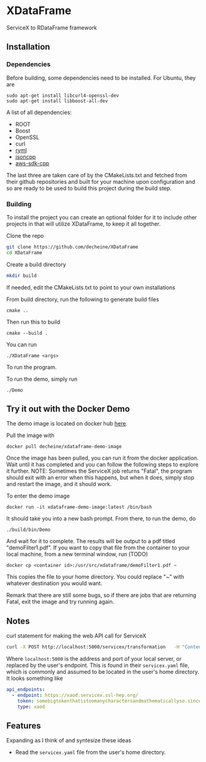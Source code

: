 # XDataFrame
ServiceX to RDataFrame framework

## Installation

### Dependencies

Before building, some dependencies need to be installed. For Ubuntu, they are

```
sudo apt-get install libcurl4-openssl-dev
sudo apt-get install libboost-all-dev
```

A list of all dependencies:

- ROOT
- Boost
- OpenSSL
- curl
- [ryml](https://github.com/biojppm/rapidyaml)
- [jsoncpp](https://github.com/open-source-parsers/jsoncpp)
- [aws-sdk-cpp](https://github.com/aws/aws-sdk-cpp)

The last three are taken care of by the CMakeLists.txt and fetched from their github repositories and built for your machine upon configuration and so are ready to be used to build this project during the build step.



### Building

To install the project you can create an optional folder for it to include other projects in that will utilize XDataFrame, to keep it all together.

Clone the repo

```bash
git clone https://github.com/decheine/XDataFrame
cd XDataFrame
```

Create a build directory

```bash
mkdir build
```

If needed, edit the CMakeLists.txt to point to your own installations 

From build directory, run the following to generate build files

```
cmake ..
```

Then run this to build

```
cmake --build .
```

You can run 
```
./XDataFrame <args>
```
To run the program.

To run the demo, simply run

```
./Demo
```

## Try it out with the Docker Demo

The demo image is located on docker hub [here](https://hub.docker.com/repository/docker/decheine/xdataframe-demo-image).

Pull the image with 

```
docker pull decheine/xdataframe-demo-image
```


Once the image has been pulled, you can run it from the docker application. Wait until it has completed and you can follow the following steps to explore it further. NOTE: Sometimes the ServiceX job returns "Fatal", the program should exit with an error when this happens, but when it does, simply stop and restart the image, and it should work. 


To enter the demo image

```
docker run -it xdataframe-demo-image:latest /bin/bash
```

It should take you into a new bash prompt. From there, to run the demo, do

```
./build/bin/Demo
```

And wait for it to complete. The results will be output to a pdf titled "demoFilter1.pdf". If you want to copy that file from the container to your local machine, from a new terminal window, run (TODO)

```
docker cp <container id>:/usr/src/xdataframe/demoFilter1.pdf ~
```

This copies the file to your home directory. You could replace "~" with whatever destination you would want.

Remark that there are still some bugs, so if there are jobs that are returning Fatal, exit the image and try running again.

## Notes

curl statement for making the web API call for ServiceX
```bash
curl -X POST http://localhost:5000/servicex/transformation   -H "Content-Type: application/json" -d submit_requst.json
```
Where `localhost:5000` is the address and port of your local server, or replaced by the user's endpoint. This is found in their `servicex.yaml` file, which is commonly and assumed to be located in the user's home directory. It looks something like

```yaml
api_endpoints:
  - endpoint: https://xaod.servicex.ssl-hep.org/
    token: somebigtokenthatistoomanycharactersandmathematicallyso.sinceanysecuritykeyinacryptographicsystema277characterkeyisdefinitelyoverkillthenagainicouldbewrongsincemylevelofknowledgeofcryptographyislimitedatbesttheonlyreasonthisstringexistsatallisbecauseifoundwritingthisveryamusing
    type: xaod
```







## Features
Expanding as I think of and syntesize these ideas
- Read the `servicex.yaml` file from the user's home directory.

